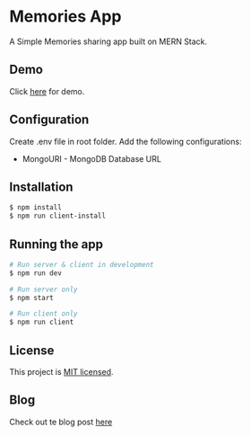 # Memories App

A Simple Memories sharing app built on MERN Stack.

## Demo

Click [here](https://memoriescherished.somsubhra.co) for demo.

## Configuration

Create .env file in root folder. Add the following configurations:

- MongoURI - MongoDB Database URL

## Installation

```bash
$ npm install
$ npm run client-install
```

## Running the app

```bash
# Run server & client in development
$ npm run dev

# Run server only
$ npm start

# Run client only
$ npm run client
```

## License

This project is [MIT licensed](LICENSE).

## Blog

Check out te blog post [here](https://dev.to/somsubhra1/digitalocean-mongodb-hackathon-memories-sharing-app-2kne)
